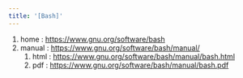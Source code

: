 ```yaml
---
title: '[Bash]'
---
```


1. home : <https://www.gnu.org/software/bash>
2. manual : <https://www.gnu.org/software/bash/manual/>
   1. html : <https://www.gnu.org/software/bash/manual/bash.html>
   2. pdf : <https://www.gnu.org/software/bash/manual/bash.pdf>